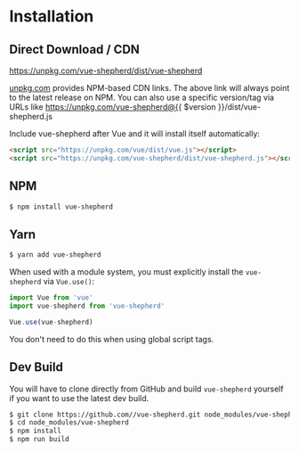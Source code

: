 # Installation

## Direct Download / CDN

https://unpkg.com/vue-shepherd/dist/vue-shepherd 

[unpkg.com](https://unpkg.com) provides NPM-based CDN links. The above link will always point to the latest release on NPM. You can also use a specific version/tag via URLs like https://unpkg.com/vue-shepherd@{{ $version }}/dist/vue-shepherd.js
 
Include vue-shepherd after Vue and it will install itself automatically:

```html
<script src="https://unpkg.com/vue/dist/vue.js"></script>
<script src="https://unpkg.com/vue-shepherd/dist/vue-shepherd.js"></script>
```

## NPM

```sh
$ npm install vue-shepherd
```

## Yarn

```sh
$ yarn add vue-shepherd
```

When used with a module system, you must explicitly install the `vue-shepherd` via `Vue.use()`:

```javascript
import Vue from 'vue'
import vue-shepherd from 'vue-shepherd'

Vue.use(vue-shepherd)
```

You don't need to do this when using global script tags.

## Dev Build

You will have to clone directly from GitHub and build `vue-shepherd` yourself if
you want to use the latest dev build.

```sh
$ git clone https://github.com//vue-shepherd.git node_modules/vue-shepherd
$ cd node_modules/vue-shepherd
$ npm install
$ npm run build
```

